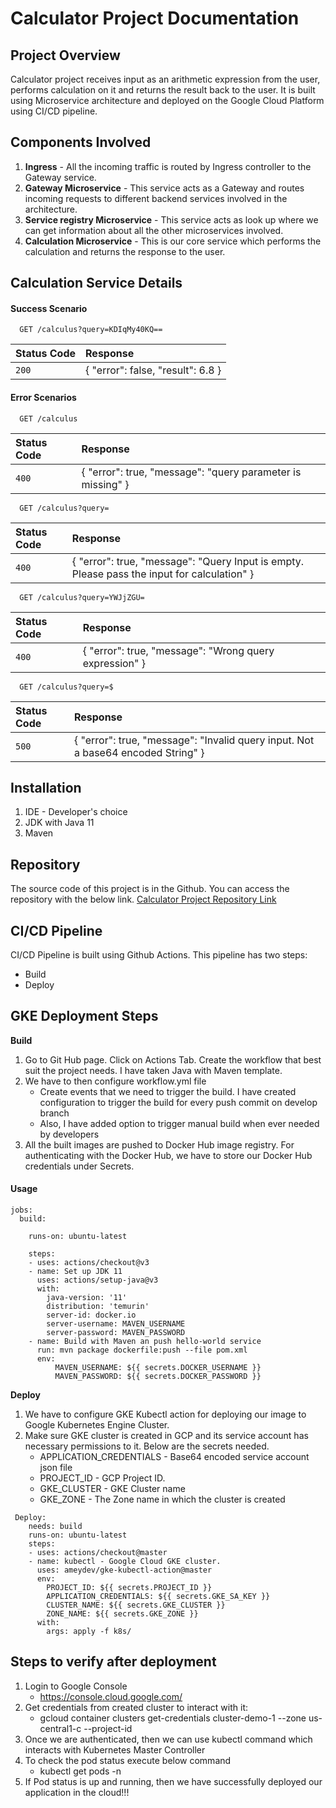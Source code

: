 # Calculator Project Documentation

## Project Overview
Calculator project receives input as an arithmetic expression from the user, performs calculation on it and returns the result back to the user. It is built using Microservice architecture and deployed on the Google Cloud Platform using CI/CD pipeline. 

## Components Involved
 1) **Ingress** - All the incoming traffic is routed by Ingress controller to the Gateway service.
 2) **Gateway Microservice** - This service acts as a Gateway and routes incoming requests to different backend services involved in the architecture. 
3) **Service registry Microservice** - This service acts as look up where we can get information about all the other microservices involved.
 4) **Calculation Microservice** - This is our core service which performs the calculation and returns the response to the user.

## Calculation Service Details

#### Success Scenario

```http
  GET /calculus?query=KDIqMy40KQ==
```

| Status Code     | Response                |
| :------- | :------------------------- |
| `200` | {  "error": false,  "result": 6.8 } |

#### Error Scenarios

```http
  GET /calculus
```

| Status Code     | Response                       |
| :------- | :-------------------------------- |
| `400` | {  "error": true, "message": "query parameter is missing" }  |

```http
  GET /calculus?query=
```

| Status Code     | Response                       |
| :------- | :-------------------------------- |
| `400` | {  "error": true,  "message": "Query Input is empty. Please pass the input for calculation" }  |


```http
  GET /calculus?query=YWJjZGU= 
```

| Status Code     | Response                       |
| :------- | :-------------------------------- |
| `400` | {     "error": true,     "message": "Wrong query expression" }|

```http
  GET /calculus?query=$
```

| Status Code     | Response                       |
| :------- | :-------------------------------- |
| `500` | {     "error": true,     "message": "Invalid query input. Not a base64 encoded String" } |

## Installation

1) IDE - Developer's choice
2) JDK with Java 11
3) Maven


## Repository
The source code of this project is in the Github. You can access the repository with the below link.
[Calculator Project Repository Link](https://github.com/karthicb92/calculator-project "Calculator Project")

## CI/CD Pipeline
CI/CD Pipeline is built using Github Actions. This pipeline has two steps:
 * Build
 * Deploy

## GKE Deployment Steps
**Build**

1) Go to Git Hub page. Click on Actions Tab. Create the workflow that best suit the project needs. I have taken Java with Maven template.
2) We have to then configure workflow.yml file
    * Create events that we need to trigger the build. I have created configuration to trigger the build for every push commit on develop branch
     * Also, I have added option to trigger manual build when ever needed by developers
3) All the built images are pushed to Docker Hub image registry. For authenticating with the Docker Hub, we have to store our Docker Hub credentials under Secrets.

#### Usage

```
jobs:
  build:

    runs-on: ubuntu-latest

    steps:
    - uses: actions/checkout@v3
    - name: Set up JDK 11
      uses: actions/setup-java@v3
      with:
        java-version: '11'
        distribution: 'temurin'
        server-id: docker.io
        server-username: MAVEN_USERNAME
        server-password: MAVEN_PASSWORD
    - name: Build with Maven an push hello-world service
      run: mvn package dockerfile:push --file pom.xml
      env:
          MAVEN_USERNAME: ${{ secrets.DOCKER_USERNAME }}
          MAVEN_PASSWORD: ${{ secrets.DOCKER_PASSWORD }}
```

**Deploy**
1) We have to configure GKE Kubectl action for deploying our image to Google Kubernetes Engine Cluster.
2) Make sure GKE cluster is created in GCP and its service account has necessary permissions to it. Below are the secrets needed.
   * APPLICATION_CREDENTIALS - Base64 encoded service account json file
   * PROJECT_ID - GCP Project ID.
   * GKE_CLUSTER - GKE Cluster name
   * GKE_ZONE - The Zone name in which the cluster is created

```
 Deploy:
    needs: build
    runs-on: ubuntu-latest
    steps:
    - uses: actions/checkout@master
    - name: kubectl - Google Cloud GKE cluster.
      uses: ameydev/gke-kubectl-action@master
      env:
        PROJECT_ID: ${{ secrets.PROJECT_ID }}
        APPLICATION_CREDENTIALS: ${{ secrets.GKE_SA_KEY }}
        CLUSTER_NAME: ${{ secrets.GKE_CLUSTER }}
        ZONE_NAME: ${{ secrets.GKE_ZONE }}
      with:
        args: apply -f k8s/
```

## Steps to verify after deployment
1) Login to Google Console
   * https://console.cloud.google.com/
2) Get credentials from created cluster to interact with it:
   * gcloud container clusters get-credentials cluster-demo-1 --zone 
     us-central1-c --project-id
3) Once we are authenticated, then we can use kubectl command which interacts with Kubernetes Master Controller
4) To check the pod status execute below command
   * kubectl get pods -n <namespace>
5) If Pod status is up and running, then we have successfully deployed our application in the cloud!!!
